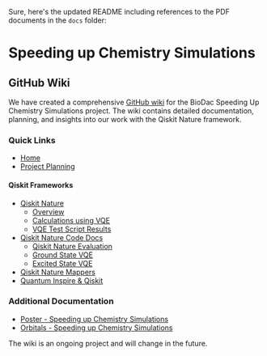 Sure, here's the updated README including references to the PDF documents in the `docs` folder:

# Speeding up Chemistry Simulations

## GitHub Wiki

We have created a comprehensive [GitHub wiki](https://github.com/BenjaminBurghouwt/BioDac-speeding-up-chemistry-simulations/wiki) for the BioDac Speeding Up Chemistry Simulations project. The wiki contains detailed documentation, planning, and insights into our work with the Qiskit Nature framework.

### Quick Links

- [Home](https://github.com/BenjaminBurghouwt/BioDac-speeding-up-chemistry-simulations/wiki/home)
- [Project Planning](https://github.com/BenjaminBurghouwt/BioDac-speeding-up-chemistry-simulations/wiki/Project-Planning)

#### Qiskit Frameworks
- [Qiskit Nature](https://github.com/BenjaminBurghouwt/BioDac-speeding-up-chemistry-simulations/wiki/qiskit-nature)
  - [Overview](https://github.com/BenjaminBurghouwt/BioDac-speeding-up-chemistry-simulations/wiki/qiskit-nature#overview)
  - [Calculations using VQE](https://github.com/BenjaminBurghouwt/BioDac-speeding-up-chemistry-simulations/wiki/qiskit-nature#state-energy-calculations-using-vqe)
  - [VQE Test Script Results](https://github.com/BenjaminBurghouwt/BioDac-speeding-up-chemistry-simulations/wiki/qiskit-nature#vqe-test-script-results)
- [Qiskit Nature Code Docs](https://github.com/BenjaminBurghouwt/BioDac-speeding-up-chemistry-simulations/wiki/Qiskit-Nature-Code-Docs)
  - [Qiskit Nature Evaluation](https://github.com/BenjaminBurghouwt/BioDac-speeding-up-chemistry-simulations/wiki/Qiskit-Nature-Code-Docs#qiskit-nature-evaluation-script)
  - [Ground State VQE](https://github.com/BenjaminBurghouwt/BioDac-speeding-up-chemistry-simulations/wiki/Qiskit-Nature-Code-Docs#ground-state-vqe-calculations)
  - [Excited State VQE](https://github.com/BenjaminBurghouwt/BioDac-speeding-up-chemistry-simulations/wiki/Qiskit-Nature-Code-Docs#excited-state-vqe-calculations)
- [Qiskit Nature Mappers](https://github.com/BenjaminBurghouwt/BioDac-speeding-up-chemistry-simulations/wiki/Qiskit-Nature-Mapper-Optimization)
- [Quantum Inspire & Qiskit](https://github.com/BenjaminBurghouwt/BioDac-speeding-up-chemistry-simulations/wiki/quantum-inspire-with-qiskit)

### Additional Documentation

- [Poster - Speeding up Chemistry Simulations](docs/Poster_-_Speeding_up_Chemistry_Simulations.pdf)
- [Orbitals - Speeding up Chemistry Simulations](docs/Orbitals_-_Speeding_up_Chemistry_Simulations.pdf)

The wiki is an ongoing project and will change in the future.